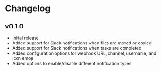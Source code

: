 # Changelog

## v0.1.0

- Initial release
- Added support for Slack notifications when files are moved or copied
- Added support for Slack notifications when tasks are completed
- Added configuration options for webhook URL, channel, username, and icon emoji
- Added options to enable/disable different notification types 